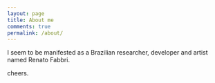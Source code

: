 ```yaml
---
layout: page
title: About me
comments: true
permalink: /about/
---
```


I seem to be manifested
as a Brazilian researcher, developer and artist named Renato Fabbri.

cheers.
